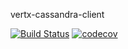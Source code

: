 vertx-cassandra-client

[![Build Status](https://travis-ci.org/vert-x3/vertx-cassandra-client.svg?branch=initial-work)](https://travis-ci.org/vert-x3/vertx-cassandra-client)
[![codecov](https://codecov.io/gh/Sammers21/vertx-cassandra-client/branch/initial-work/graph/badge.svg)](https://codecov.io/gh/Sammers21/vertx-cassandra-client)

